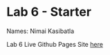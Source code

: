 # Lab 6 - Starter

Names: Nimai Kasibatla

Lab 6 Live Github Pages Site [here](https://nixmai.github.io/Lab6_Starter/)
